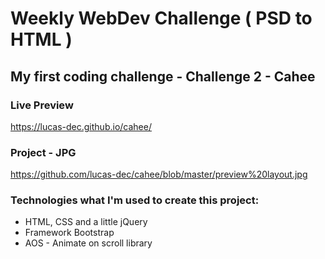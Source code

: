 # Weekly WebDev Challenge ( PSD to HTML )
## My first coding challenge - Challenge 2 - Cahee

### Live Preview
https://lucas-dec.github.io/cahee/

### Project - JPG
https://github.com/lucas-dec/cahee/blob/master/preview%20layout.jpg

### Technologies what I'm used to create this project:
* HTML, CSS and a little jQuery
* Framework Bootstrap
* AOS - Animate on scroll library